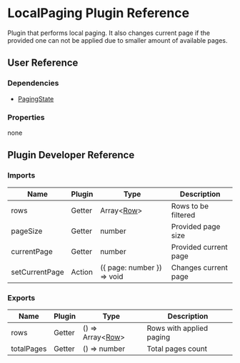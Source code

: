 # LocalPaging Plugin Reference

Plugin that performs local paging. It also changes current page if the provided one can not be applied due to smaller amount of available pages.

## User Reference

### Dependencies

- [PagingState](paging-state.md)

### Properties

none

## Plugin Developer Reference

### Imports

Name | Plugin | Type | Description
-----|--------|------|------------
rows | Getter | Array&lt;[Row](datagrid.md#row)&gt; | Rows to be filtered
pageSize | Getter | number | Provided page size
currentPage | Getter | number | Provided current page
setCurrentPage | Action | ({ page: number }) => void | Changes current page

### Exports

Name | Plugin | Type | Description
-----|--------|------|------------
rows | Getter | () => Array&lt;[Row](datagrid.md#row)&gt; | Rows with applied paging
totalPages | Getter | () => number | Total pages count
